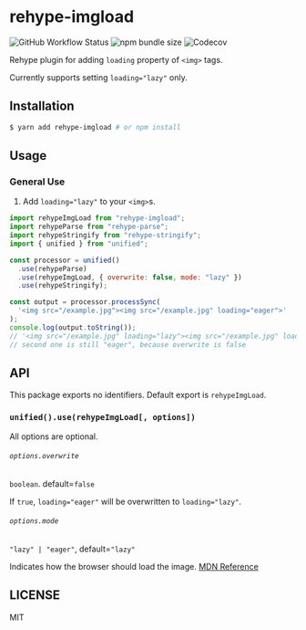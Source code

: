 # rehype-imgload

![GitHub Workflow Status](https://img.shields.io/github/workflow/status/plastic041/rehype-imgload/Node.js%20Package)
![npm bundle size](https://img.shields.io/bundlephobia/min/rehype-imgload)
![Codecov](https://img.shields.io/codecov/c/github/plastic041/rehype-imgload)

Rehype plugin for adding `loading` property of `<img>` tags.

Currently supports setting `loading="lazy"` only.

## Installation

```bash
$ yarn add rehype-imgload # or npm install
```

## Usage

### General Use

1. Add `loading="lazy"` to your `<img>`s.

```javascript
import rehypeImgLoad from "rehype-imgload";
import rehypeParse from "rehype-parse";
import rehypeStringify from "rehype-stringify";
import { unified } from "unified";

const processor = unified()
  .use(rehypeParse)
  .use(rehypeImgLoad, { overwrite: false, mode: "lazy" })
  .use(rehypeStringify);

const output = processor.processSync(
  '<img src="/example.jpg"><img src="/example.jpg" loading="eager">'
);
console.log(output.toString());
// '<img src="/example.jpg" loading="lazy"><img src="/example.jpg" loading="eager">'
// second one is still "eager", because overwrite is false
```

## API

This package exports no identifiers. Default export is `rehypeImgLoad`.

### `unified().use(rehypeImgLoad[, options])`

All options are optional.

###### `options.overwrite`

`boolean`. default=`false`

If `true`, `loading="eager"` will be overwritten to `loading="lazy"`.

###### `options.mode`

`"lazy" | "eager"`, default=`"lazy"`

Indicates how the browser should load the image. [MDN Reference](https://developer.mozilla.org/docs/Web/HTML/Element/img#attr-loading)

## LICENSE

MIT

